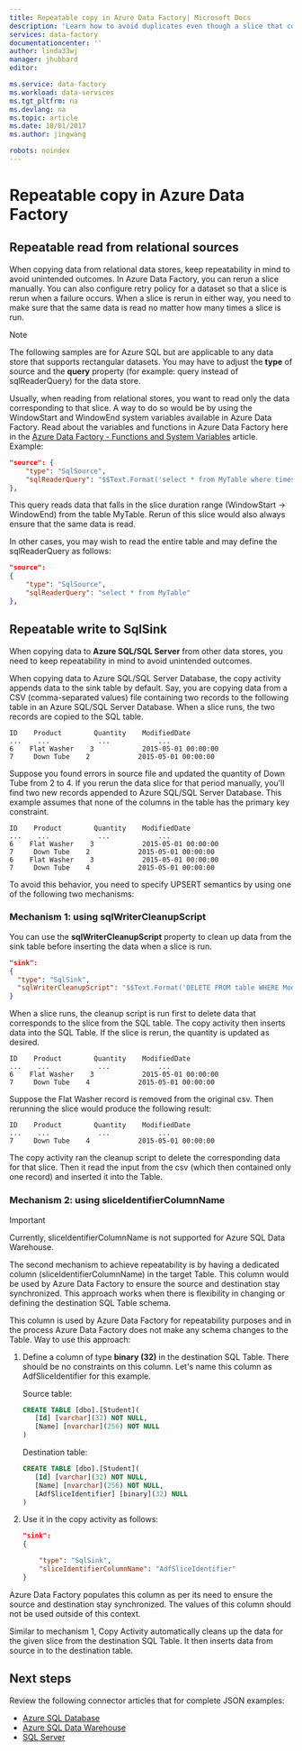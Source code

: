 ```yaml
---
title: Repeatable copy in Azure Data Factory| Microsoft Docs
description: 'Learn how to avoid duplicates even though a slice that copies data is run more than once.'
services: data-factory
documentationcenter: ''
author: linda33wj
manager: jhubbard
editor: 

ms.service: data-factory
ms.workload: data-services
ms.tgt_pltfrm: na
ms.devlang: na
ms.topic: article
ms.date: 10/01/2017
ms.author: jingwang

robots: noindex
---
```


# Repeatable copy in Azure Data Factory

## Repeatable read from relational sources
When copying data from relational data stores, keep repeatability in mind to avoid unintended outcomes. In Azure Data Factory, you can rerun a slice manually. You can also configure retry policy for a dataset so that a slice is rerun when a failure occurs. When a slice is rerun in either way, you need to make sure that the same data is read no matter how many times a slice is run.  
 
> [!NOTE]
> The following samples are for Azure SQL but are applicable to any data store that supports rectangular datasets. You may have to adjust the **type** of source and the **query** property (for example: query instead of sqlReaderQuery) for the data store.   

Usually, when reading from relational stores, you want to read only the data corresponding to that slice. A way to do so would be by using the WindowStart and WindowEnd system variables available in Azure Data Factory. Read about the variables and functions in Azure Data Factory here in the [Azure Data Factory - Functions and System Variables](data-factory-functions-variables.md) article. Example: 

```json
"source": {
	"type": "SqlSource",
	"sqlReaderQuery": "$$Text.Format('select * from MyTable where timestampcolumn >= \\'{0:yyyy-MM-dd HH:mm\\' AND timestampcolumn < \\'{1:yyyy-MM-dd HH:mm\\'', WindowStart, WindowEnd)"
},
```
This query reads data that falls in the slice duration range (WindowStart -> WindowEnd) from the table MyTable. Rerun of this slice would also always ensure that the same data is read. 

In other cases, you may wish to read the entire table and may define the sqlReaderQuery as follows:

```json
"source": 
{            
	"type": "SqlSource",
	"sqlReaderQuery": "select * from MyTable"
},
```

## Repeatable write to SqlSink
When copying data to **Azure SQL/SQL Server** from other data stores, you need to keep repeatability in mind to avoid unintended outcomes. 

When copying data to Azure SQL/SQL Server Database, the copy activity appends data to the sink table by default. Say, you are copying data from a CSV (comma-separated values) file containing two records to the following table in an Azure SQL/SQL Server Database. When a slice runs, the two records are copied to the SQL table. 

```
ID    Product        Quantity    ModifiedDate
...    ...            ...            ...
6    Flat Washer    3            2015-05-01 00:00:00
7     Down Tube    2            2015-05-01 00:00:00
```

Suppose you found errors in source file and updated the quantity of Down Tube from 2 to 4. If you rerun the data slice for that period manually, you’ll find two new records appended to Azure SQL/SQL Server Database. This example assumes that none of the columns in the table has the primary key constraint.

```
ID    Product        Quantity    ModifiedDate
...    ...            ...            ...
6    Flat Washer    3            2015-05-01 00:00:00
7     Down Tube    2            2015-05-01 00:00:00
6    Flat Washer    3            2015-05-01 00:00:00
7     Down Tube    4            2015-05-01 00:00:00
```

To avoid this behavior, you need to specify UPSERT semantics by using one of the following two mechanisms:

### Mechanism 1: using sqlWriterCleanupScript
You can use the **sqlWriterCleanupScript** property to clean up data from the sink table before inserting the data when a slice is run. 

```json
"sink":  
{ 
  "type": "SqlSink", 
  "sqlWriterCleanupScript": "$$Text.Format('DELETE FROM table WHERE ModifiedDate >= \\'{0:yyyy-MM-dd HH:mm}\\' AND ModifiedDate < \\'{1:yyyy-MM-dd HH:mm}\\'', WindowStart, WindowEnd)"
}
```

When a slice runs, the cleanup script is run first to delete data that corresponds to the slice from the SQL table. The copy activity then inserts data into the SQL Table. If the slice is rerun, the quantity is updated as desired.

```
ID    Product        Quantity    ModifiedDate
...    ...            ...            ...
6    Flat Washer    3            2015-05-01 00:00:00
7     Down Tube    4            2015-05-01 00:00:00
```

Suppose the Flat Washer record is removed from the original csv. Then rerunning the slice would produce the following result: 

```
ID    Product        Quantity    ModifiedDate
...    ...            ...            ...
7     Down Tube    4            2015-05-01 00:00:00
```

The copy activity ran the cleanup script to delete the corresponding data for that slice. Then it read the input from the csv (which then contained only one record) and inserted it into the Table. 

### Mechanism 2: using sliceIdentifierColumnName
> [!IMPORTANT]
> Currently, sliceIdentifierColumnName is not supported for Azure SQL Data Warehouse. 

The second mechanism to achieve repeatability is by having a dedicated column (sliceIdentifierColumnName) in the target Table. This column would be used by Azure Data Factory to ensure the source and destination stay synchronized. This approach works when there is flexibility in changing or defining the destination SQL Table schema. 

This column is used by Azure Data Factory for repeatability purposes and in the process Azure Data Factory does not make any schema changes to the Table. Way to use this approach:

1. Define a column of type **binary (32)** in the destination SQL Table. There should be no constraints on this column. Let's name this column as AdfSliceIdentifier for this example.


	Source table:

	```sql
	CREATE TABLE [dbo].[Student](
       [Id] [varchar](32) NOT NULL,
       [Name] [nvarchar](256) NOT NULL
	)
	```

	Destination table: 

	```sql
	CREATE TABLE [dbo].[Student](
       [Id] [varchar](32) NOT NULL,
       [Name] [nvarchar](256) NOT NULL,
       [AdfSliceIdentifier] [binary](32) NULL
	)
	```

2. Use it in the copy activity as follows:
   
    ```json
    "sink":  
    { 
   
        "type": "SqlSink", 
        "sliceIdentifierColumnName": "AdfSliceIdentifier"
    }
    ```

Azure Data Factory populates this column as per its need to ensure the source and destination stay synchronized. The values of this column should not be used outside of this context. 

Similar to mechanism 1, Copy Activity automatically cleans up the data for the given slice from the destination SQL Table. It then inserts data from source in to the destination table. 

## Next steps
Review the following connector articles that for complete JSON examples: 

- [Azure SQL Database](data-factory-azure-sql-connector.md)
- [Azure SQL Data Warehouse](data-factory-azure-sql-data-warehouse-connector.md)
- [SQL Server](data-factory-sqlserver-connector.md)